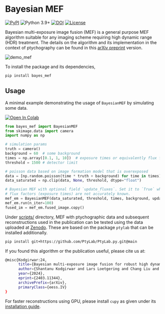 # Bayesian MEF
[![PyPI](https://img.shields.io/pypi/v/bayes_mef)](https://pypi.org/project/bayes_mef/)
![Python 3.9+](https://img.shields.io/badge/python-3.9+-green.svg)
[![DOI](https://zenodo.org/badge/DOI/10.5281/zenodo.10809893.svg)](https://doi.org/10.5281/zenodo.10809893)
[![License](https://img.shields.io/badge/License-BSD_3--Clause-purple.svg)](https://opensource.org/licenses/BSD-3-Clause)

Bayesian multi-exposure image fusion (MEF) is a general purpose MEF algorithm suitable for any imaging scheme requiring high dynamic range (HDR) treatment. The details on the algorithm and its implementation in the context of ptychography can be found in this [arXiv preprint](https://arxiv.org/abs/2403.11344) version. 

![demo_mef](https://github.com/microscopic-image-analysis/bayes-mef/assets/64919085/d00a8c5e-5e53-4b7e-856b-381cc99523ba)

To install the package and its dependencies, 
```bash
pip install bayes_mef
```

## Usage

A minimal example demonstrating the usage of `BayesianMEF` by simulating some data.

[![Open In Colab](https://colab.research.google.com/assets/colab-badge.svg)](https://colab.research.google.com/github/microscopic-image-analysis/bayes-mef/blob/main/demo.ipynb)

```python
from bayes_mef import BayesianMEF
from skimage.data import camera
import numpy as np

# simulation params
truth = camera()
background = 60  # some background
times = np.array([0.1, 1, 10])  # exposure times or equivalently flux factors
threshold = 1500 # detector limit

# poisson data based on image formation model that is overexposed
data = [np.random.poisson(time * truth + background) for time in times]
data_saturated = np.clip(data, None, threshold, dtype="float")

# Bayesian MEF with optional field `update_fluxes`. Set it to `True` when
# flux factors (exposure times) are not accurately known.
mef_em = BayesianMEF(data_saturated, threshold, times, background, update_fluxes=False)
mef_em.run(n_iter=100)
fused_im = mef_em.fused_image.copy()
```

Under [scripts/](scripts) directory, MEF with ptychographic data and subsequent reconstructions used in the publication can be tested using the data uploaded at [Zenodo](https://doi.org/10.5281/zenodo.10809893). These are based on the package `ptylab` that can be installed additionally.

```bash
pip install git+https://github.com/PtyLab/PtyLab.py.git@main
```

If you found this algorithm or the publication useful, please cite us at:
```bash
@misc{Kodgirwar:24,
      title={Bayesian multi-exposure image fusion for robust high dynamic range ptychography}, 
      author={Shantanu Kodgirwar and Lars Loetgering and Chang Liu and Aleena Joseph and Leona Licht and Daniel S. Penagos Molina and Wilhelm Eschen and Jan Rothhardt and Michael Habeck},
      year={2024},
      eprint={2403.11344},
      archivePrefix={arXiv},
      primaryClass={eess.IV}
}
```

For faster reconstructions using GPU, please install `cupy` as given under its [installation guide](https://docs.cupy.dev/en/stable/install.html).


